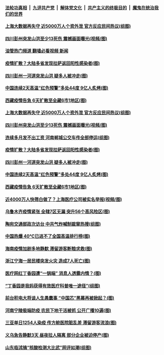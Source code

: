 ####  [法轮功真相](../../../../basic/blob/master/README.md?t=08141631) &nbsp;|&nbsp; [九评共产党](../../../../9ping.md/blob/master/README.md?t=08141631) &nbsp;|&nbsp; [解体党文化](../../../../jtdwh.md/blob/master/README.md?t=08141631)  &nbsp;|&nbsp; [共产主义的终极目的](../../../../gczydzjmd.md/blob/master/README.md?t=08141631) &nbsp;|&nbsp; [魔鬼在统治我们的世界](../../../../mgztzwmdsj.md/blob/master/README.md?t=08141631) 

#### [上海大数据再失守 近5000万人个资外泄 官方反应民间热议(组图)](../pages/p1/1014270.md?t=08141631) 

#### [四川彭州突发山洪至少13死伤 震撼画面曝光(视频/图)](../pages/p1/1014260.md?t=08141631) 

#### [油管热门频道 翻墙必看视频 新闻](http://45.76.130.85:81/youtube.html?08141631)

#### [疫情扩散？大陆多省发现拉萨返回阳性感染者(图)](../pages/p1/1014252.md?t=08141631) 

#### [四川彭州一河道突发山洪 疑多人被冲走(图)](../pages/p1/1014236.md?t=08141631) 

#### [中国连续2天高温“红色预警”多处44度 9亿人炙烤(图)](../pages/p1/1014230.md?t=08141631) 

#### [西藏疫情告急 6天扩散至全藏6市1地区(图)](../pages/p1/1014226.md?t=08141631) 

#### [上海大数据再失守 近5000万人个资外泄 官方反应民间热议(组图)](../pages/p1/1014270.md?t=08141631) 

#### [四川彭州突发山洪至少13死伤 震撼画面曝光(视频/图)](../pages/p1/1014260.md?t=08141631) 

#### [连续多月发不出工资 河南郸城公交车传全部停运(组图)](../pages/p1/1014257.md?t=08141631) 

#### [疫情扩散？大陆多省发现拉萨返回阳性感染者(图)](../pages/p1/1014252.md?t=08141631) 

#### [四川彭州一河道突发山洪 疑多人被冲走(图)](../pages/p1/1014236.md?t=08141631) 

#### [中国连续2天高温“红色预警”多处44度 9亿人炙烤(图)](../pages/p1/1014230.md?t=08141631) 

#### [西藏疫情告急 6天扩散至全藏6市1地区(图)](../pages/p1/1014226.md?t=08141631) 

#### [近4000万人快筛白做了？上海医疗公司被实名举报(视频/图)](../pages/p1/1014195.md?t=08141631) 

#### [乌鲁木齐疫情紧张 全辖7区无漏 突升56个高风险区(图)](../pages/p1/1014194.md?t=08141631) 

#### [陶宛交通部政次访台 中共气炸喊制裁窜热搜(组图)](../pages/p1/1014184.md?t=08141631) 

#### [中国热爆 40℃已进不了全国高温排行榜(图)](../pages/p1/1014175.md?t=08141631) 

#### [海南疫情加剧多地静默 滞留游客断粮求救(图)](../pages/p1/1014171.md?t=08141631) 

#### [浙江宁海一居民楼突发火灾 造成7人死亡(图)](../pages/p1/1014155.md?t=08141631) 

#### [医疗网红丁香园遭“一锅端” 消息人透露内情？(图)](../pages/p1/1014121.md?t=08141631) 

#### [“丁香园是我妈获得有效医疗科普唯一途径”(组图)](../pages/p1/1014119.md?t=08141631) 

#### [前台积电大将谈人生愚蠢事 “中国芯”黑幕再被掀起？(图)](../pages/p1/1014106.md?t=08141631) 

#### [河南宁陵极端防疫 农民下地干活被抓 公开广播10遍(图)](../pages/p1/1014112.md?t=08141631) 

#### [三亚单日1254人染疫 传方舱医院脏乱差 滞留游客流浪(图)](../pages/p1/1014073.md?t=08141631) 

#### [义乌急告静默3天 昼夜拉人隔离 部分企业被迫停产(图)](../pages/p1/1014081.md?t=08141631) 

#### [山东临沭搞“核酸检测大比武”网评如潮(组图)](../pages/p1/1014026.md?t=08141631) 

<img src='http://gfw-breaker.win/goodnews/indexes/p1.md' width='0px' height='0px'/>
